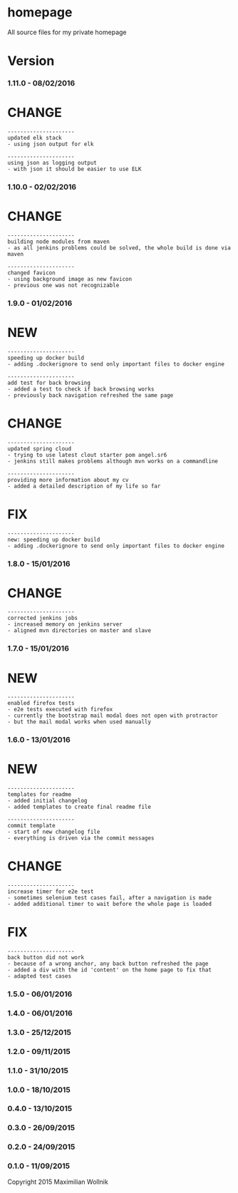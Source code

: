 # homepage
All source files for my private homepage

# Version

### 1.11.0 - 08/02/2016


CHANGE
======
    ---------------------
    updated elk stack
    - using json output for elk
    
    ---------------------
    using json as logging output
    - with json it should be easier to use ELK


### 1.10.0 - 02/02/2016

CHANGE
======
    ---------------------
    building node modules from maven
    - as all jenkins problems could be solved, the whole build is done via maven
    
    ---------------------
    changed favicon
    - using background image as new favicon
    - previous one was not recognizable


### 1.9.0 - 01/02/2016

NEW
===
    ---------------------
    speeding up docker build
    - adding .dockerignore to send only important files to docker engine
    
    ---------------------
    add test for back browsing
    - added a test to check if back browsing works
    - previously back navigation refreshed the same page


CHANGE
======
    ---------------------
    updated spring cloud
    - trying to use latest clout starter pom angel.sr6
    - jenkins still makes problems although mvn works on a commandline
    
    ---------------------
    providing more information about my cv
    - added a detailed description of my life so far


FIX
===
    ---------------------
    new: speeding up docker build
    - adding .dockerignore to send only important files to docker engine


### 1.8.0 - 15/01/2016

CHANGE
======
    ---------------------
    corrected jenkins jobs
    - increased memory on jenkins server
    - aligned mvn directories on master and slave

### 1.7.0 - 15/01/2016

NEW
===
    ---------------------
    enabled firefox tests
    - e2e tests executed with firefox
    - currently the bootstrap mail modal does not open with protractor
    - but the mail modal works when used manually

### 1.6.0 - 13/01/2016

NEW
===
    ---------------------
    templates for readme
    - added initial changelog
    - added templates to create final readme file
    
    ---------------------
    commit template
    - start of new changelog file
    - everything is driven via the commit messages


CHANGE
======
    ---------------------
    increase timer for e2e test
    - sometimes selenium test cases fail, after a navigation is made
    - added additional timer to wait before the whole page is loaded


FIX
===
    ---------------------
    back button did not work
    - because of a wrong anchor, any back button refreshed the page
    - added a div with the id 'content' on the home page to fix that
    - adapted test cases


### 1.5.0 - 06/01/2016

### 1.4.0 - 06/01/2016

### 1.3.0 - 25/12/2015

### 1.2.0 - 09/11/2015

### 1.1.0 - 31/10/2015

### 1.0.0 - 18/10/2015

### 0.4.0 - 13/10/2015

### 0.3.0 - 26/09/2015

### 0.2.0 - 24/09/2015

### 0.1.0 - 11/09/2015

Copyright 2015 Maximilian Wollnik